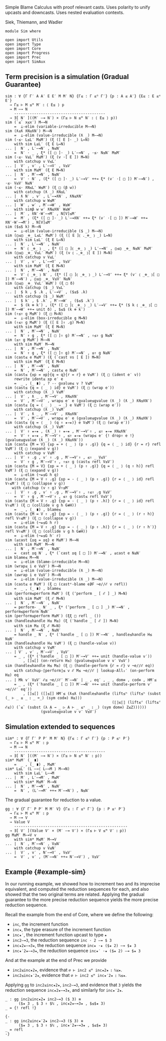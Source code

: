 Simple Blame Calculus with proof relevant casts.
Uses polarity to unify upcasts and downcasts.
Uses nested evaluation contexts.

Siek, Thiemann, and Wadler

```
module Sim where

open import Utils
open import Type
open import Core
open import Progress
open import Prec
open import SimAux
```

## Term precision is a simulation (Gradual Guarantee)
```
sim : ∀ {Γ Γ′ A A′ E E′ M M′ N} {Γ≤ : Γ ≤ᴳ Γ′} {p : A ≤ A′} {E≤ : E ≤ᵉ E′}
  → Γ≤ ⊢ M ≤ᴹ M′ ⦂ ⟨ E≤ ⟩ p
  → M —→ N
    -----------------------------------------
  → ∃[ N′ ]((M′ —↠ N′) × (Γ≤ ⊢ N ≤ᴹ N′ ⦂ ⟨ E≤ ⟩ p))
sim (`≤` x≤x′) M—→N
    =  ⊥-elim (variable-irreducible M—→N)
sim (ƛ≤ƛ ƛN≤ƛN′) M—→N
    =  ⊥-elim (value-irreducible (ƛ _) M—→N)
sim (·≤· L≤L′ M≤M′) (ξ ([ E ]· _) L↦N)
    with sim L≤L′ (ξ E L↦N)
... |  N′ , L′—↠N′ , N≤N′
    =  N′ · _ , ξ* ([ □ ]· _) L′—↠N′ , ·≤· N≤N′ M≤M′
sim (·≤· V≤L′ M≤M′) (ξ (v ·[ E ]) M↦N)
    with catchup v V≤L′
... |  V′ , v′ , L′—↠V′ , V≤V′
    with sim M≤M′ (ξ E M↦N)
... |  N′ , M′—↠N′ , N≤N′
    =  V′ · N′ , (ξ* ([ □ ]· _) L′—↠V′ ++↠ ξ* (v′ ·[ □ ]) M′—↠N′) , ·≤· V≤V′ N≤N′
sim (·≤· ƛN≤L′ W≤M′) (ξ □ (β w))
    with catchup (ƛ _) ƛN≤L′
... |  ƛ N′ , v′ , L′—↠ƛN′ , ƛN≤ƛN′
    with catchup w W≤M′
... |  W′ , w′ , M′—↠W′ , W≤W′
    with simβ w w′ ƛN≤ƛN′ W≤W′
... |  M′ , ƛN′·W′—↠M′ , N[V]≤M′
    =  M′ , (ξ* ([ □ ]· _) L′—↠ƛN′ ++↠ ξ* (v′ ·[ □ ]) M′—↠W′ ++↠ ƛN′·W′—↠M′) , N[V]≤M′
sim ($≤$ k) M—→N
    =  ⊥-elim (value-irreducible ($ _) M—→N)
sim (⦅⦆≤⦅⦆ _⊕_ L≤L′ M≤M′) (ξ ([ E ]⦅ ._⊕_ ⦆ _) L↦N)
    with sim L≤L′ (ξ E L↦N)
... |  N′ , L′—↠N′ , N≤N′
    =  N′ ⦅ _⊕_ ⦆ _ , ξ* ([ □ ]⦅ _⊕_ ⦆ _) L′—↠N′ , ⦅⦆≤⦅⦆ _⊕_ N≤N′ M≤M′
sim (⦅⦆≤⦅⦆ _⊕_ V≤L′ M≤M′) (ξ (v ⦅ ._⊕_ ⦆[ E ]) M↦N)
    with catchup v V≤L′
... |  V′ , v′ , L′—↠V′ , V≤V′
    with sim M≤M′ (ξ E M↦N)
... |  N′ , M′—↠N′ , N≤N′
    =  V′ ⦅ _⊕_ ⦆ N′ , (ξ* ([ □ ]⦅ _⊕_ ⦆ _) L′—↠V′ ++↠ ξ* (v′ ⦅ _⊕_ ⦆[ □ ]) M′—↠N′) , ⦅⦆≤⦅⦆ _⊕_ V≤V′ N≤N′
sim (⦅⦆≤⦅⦆ _⊕_ V≤L′ W≤M′) (ξ □ δ)
    with catchup ($ _) V≤L′
... |  $ k , $ .k , L′—↠V′ , ($≤$ .k)
    with catchup ($ _) W≤M′
... |  $ k′ , $ .k′ , M′—↠W′ , ($≤$ .k′)
    =  $ (k ⊕ k′) , (ξ* ([ □ ]⦅ _⊕_ ⦆ _) L′—↠V′ ++↠ ξ* ($ k ⦅ _⊕_ ⦆[ □ ]) M′—↠W′ ++↠ unit δ) , $≤$ (k ⊕ k′)
sim (⇑≤⇑ g M≤M′) (ξ □ M↦N)
    =  ⊥-elim (box-irreducible g M↦N)
sim (⇑≤⇑ g M≤M′) (ξ ([ E ]⇑ .g) M↦N)
    with sim M≤M′ (ξ E M↦N)
... |  N′ , M′—↠N′ , N≤N′
    =  N′ ⇑ g , ξ* ([ □ ]⇑ g) M′—↠N′ , ⇑≤⇑ g N≤N′
sim (≤⇑ g M≤M′) M—→N
    with sim M≤M′ M—→N
... |  N′ , M′—↠N′ , N≤N′
    =  N′ ⇑ g , ξ* ([ □ ]⇑ g) M′—↠N′ , ≤⇑ g N≤N′
sim (cast≤ e M≤M′) (ξ (`cast ∓s [ E ]) M↦N)
    with sim M≤M′ (ξ E M↦N)
... |  N′ , M′—↠N′ , N≤N′
    =  N′ , M′—↠N′ , cast≤ e N≤N′
sim (cast≤ {±p = ±p}{q = q}{r = r} e V≤M′) (ξ □ (ident e′ v))
    rewrite ident≤ ±p e′ e
    =  _ , (_ ∎) , ? -- gvalue≤ v ? V≤M′
sim (cast≤ {q = ⟨ _ ⟩ id} e V≤M′) (ξ □ (wrap e′))
    with catchup (ƛ _) V≤M′
... |  V′ , ƛ _ , M′—↠V′ , ƛN≤ƛN′
    =  V′ , M′—↠V′ , wrap≤ e′ e (gvalue≤gvalue (ƛ _) (ƛ _) ƛN≤ƛN′)
sim (cast≤ {q = ⟨ _ ⟩ _ ⇒ _} e V≤M′) (ξ □ (wrap e′))
    with catchup (ƛ _) V≤M′
... |  V′ , ƛ _ , M′—↠V′ , ƛN≤ƛN′
    =  V′ , M′—↠V′ , wrap≤ e′ e (gvalue≤gvalue (ƛ _) (ƛ _) ƛN≤ƛN′)
sim (cast≤ {q = ⟨ _ ⟩ (q ⇑ ★⇒★)} e V≤M′) (ξ □ (wrap e′))
    with catchup (ƛ _) V≤M′
... |  V′ ⇑ ★⇒★ , (ƛ _) ⇑ ★⇒★ , M′—↠V′⇑ , ≤⇑ ★⇒★ ƛN≤ƛN′
    =  V′ ⇑ ★⇒★ , M′—↠V′⇑ , ≤⇑ ★⇒★ (wrap≤ e′ {! drop⇑ e !} (gvalue≤gvalue (ƛ _) (ƛ _) ƛN≤ƛN′))
sim (cast≤ {M = V} {±p = + ⟨ _ ⟩ (p ⇑ .g)} {q = ⟨ _ ⟩ id} {r = r} refl V≤M′) (ξ □ (expand v g))
    with catchup v V≤M′
... |  V′ ⇑ .g , v′ ⇑ .g , M′—↠V′⇑ , ≤⇑ _ V≤V′
    =  V′ ⇑ g , M′—↠V′⇑ , ⇑≤⇑ g (cast≤ refl V≤V′)
sim (cast≤ {M = V} {±p = + ⟨ _ ⟩ (p ⇑ .g)} {q = ⟨ _ ⟩ (q ⇑ h)} refl V≤M′) (ξ □ (expand v g))
    =  ⊥-elim (¬★≤G h q)
sim (cast≤ {M = V ⇑ .g} {±p = - ⟨ _ ⟩ (p ⇑ .g)} {r = ⟨ _ ⟩ id} refl V⇑≤M′) (ξ □ (collapse v g))
   with catchup (v ⇑ g) V⇑≤M′
... |  V′ ⇑ .g , v′ ⇑ .g , M′—↠V′⇑ , ⇑≤⇑ .g V≤V′
    =  V′ ⇑ g , M′—↠V′⇑ , ≤⇑ g (cast≤ refl V≤V′)
sim (cast≤ {M = V ⇑ .g} {±p = - ⟨ _ ⟩ (p ⇑ .h)} {r = ⟨ _ ⟩ id} refl V⇑≤M′) (ξ □ (collide v g h G≢H))
    =  _ , (_ ∎) , blame≤
sim (cast≤ {M = V ⇑ .g} {±p = - ⟨ _ ⟩ (p ⇑ .g)} {r = ⟨ _ ⟩ (r ⇑ h)} refl V⇑≤M′) (ξ □ (collapse v g))
    =  ⊥-elim (¬★≤G h r)
sim (cast≤ {M = V ⇑ .g} {±p = - ⟨ _ ⟩ (p ⇑ .h)} {r = ⟨ _ ⟩ (r ⇑ h′)} refl V⇑≤M′) (ξ □ (collide v g h G≢H))
    =  ⊥-elim (¬★≤G h′ r)
sim (≤cast {±q = ±q} e M≤M′) M—→N
    with sim M≤M′ M—→N
... |  N′ , M′—↠N′ , N≤N′
    =  cast ±q N′ , ξ* (`cast ±q [ □ ]) M′—↠N′ , ≤cast e N≤N′
sim blame≤ M—→N
    =  ⊥-elim (blame-irreducible M—→N)
sim (wrap≤ i e V≤V′) M—→N
    =  ⊥-elim (value-irreducible (ƛ _) M—→N)
sim (≤wrap i e V≤V′) M—→N
    =  ⊥-elim (value-irreducible (ƛ _) M—→N)
sim (cast≤ e M≤M′) (ξ □ (castᵉ-blame e∌F ¬e//ℰ v refl))
    =  _ , (_ ∎) , blame≤
sim (perform≤perform M≤M′) (ξ (″perform _ [ ℰ ] _) M↦N)
    with sim M≤M′ (ξ ℰ M↦N)
... |  N′ , M′—↠N′ , N≤N′
    = perform- _ N′ _ , ξ* (″perform _ [ □ ] _) M′—↠N′ , perform≤perform N≤N′
sim (perform≤perform M≤M′) (ξξ □ refl _ ())
sim (handle≤handle H≤ M≤) (ξ (′handle _ [ ℰ ]) M↦N)
    with sim M≤ (ξ ℰ M↦N)
... |  N′ , M′—↠N′ , N≤N′
    = handle _ N′ , ξ* (′handle _ [ □ ]) M′—↠N′ , handle≤handle H≤ N≤N′
sim (handle≤handle H≤ V≤M′) (ξ □ (handle-value v))
    with catchup v V≤M′
... | V′ , v′ , M′—↠V′ , V≤V′
    = _ , (ξ* (′handle _ [ □ ]) M′—↠V′ ++↠ unit (handle-value v′))
        , []≤[] (on-return H≤) (gvalue≤gvalue v v′ V≤V′)
sim (handle≤handle H≤ M≤) (ξ □ (handle-perform {ℰ = ℰ} v ¬e//ℰ eq))
    with catchup-⟦perform⟧≤ v ℰ M≤ ¬e//ℰ | lookup-All₂′ (on-perform H≤) eq
... | Mk v′ V≤V′ ℰ≤ ¬e//ℰ′ M′—↠N′ | _ , eq′ , _ , dom≡ , cod≡ , HM′≤
    = _ , (ξ* (′handle _ [ □ ]) M′—↠N′ ++↠ unit (handle-perform v′ ¬e//ℰ′ eq′))
        , []≤[] ([]≤[] HM′≤ (ƛ≤ƛ (handle≤handle (lift≤ʰ (lift≤ʰ (subst (_ ⊢ _ ≤ _ ⦂ _ ➡_) (sym cod≡) H≤)))
                                                (⟦⟧≤⟦⟧ (lift≤ᶠ (lift≤ᶠ ℰ≤)) (`≤` (subst (λ A → _ ▷ A ⊢ _ ≤ˣ _ ⦂ _) (sym dom≡) Z≤Z))))))
                (gvalue≤gvalue v v′ V≤V′)
```

## Simulation extended to sequences

```
sim* : ∀ {Γ Γ′ P P′ M M′ N} {Γ≤ : Γ ≤ᴳ Γ′} {p : P ≤ᶜ P′}
  → Γ≤ ⊢ M ≤ᴹ M′ ⦂ p
  → M —↠ N
    -----------------------------------------
  → ∃[ N′ ]((M′ —↠ N′) × (Γ≤ ⊢ N ≤ᴹ N′ ⦂ p))
sim* M≤M′ (_ ∎)
    =  _ , (_ ∎) , M≤M′
sim* L≤L′ (L —→⟨ L—→M ⟩ M—↠N)
    with sim L≤L′ L—→M
... |  M′ , L′—↠M′ , M≤M′
    with sim* M≤M′ M—↠N
... |  N′ , M′—↠N′ , N≤N′
    =  N′ , (L′—↠M′ ++↠ M′—↠N′) , N≤N′
```

The gradual guarantee for reduction to a value.
```
gg : ∀ {Γ Γ′ P P′ M M′ V} {Γ≤ : Γ ≤ᴳ Γ′} {p : P ≤ᶜ P′}
  → Γ≤ ⊢ M ≤ᴹ M′ ⦂ p
  → M —↠ V
  → Value V
    ---------------------------------------------------
  → ∃[ V′ ](Value V′ × (M′ —↠ V′) × (Γ≤ ⊢ V ≤ᴹ V′ ⦂ p))
gg M≤M′ M—↠V v
    with sim* M≤M′ M—↠V
... |  N′ , M′—↠N′ , V≤N′
    with catchup v V≤N′
... |  V′ , v′ , N′—↠V′ , V≤V′
    =  V′ , v′ , (M′—↠N′ ++↠ N′—↠V′) , V≤V′
```


## Example {#example-sim}

In our running example, we showed how to increment two and its
imprecise equivalent, and computed the reduction sequences for each,
and also showed that the two original terms are related.  Applying
the gradual guarantee to the more precise reduction sequence yields
the more precise reduction sequence.

Recall the example from the end of Core, where we define
the following:

  * `inc`, the increment function
  * `inc★`, the type erasure of the increment function
  * `inc★′`, the increment function upcast to type `★`
  * `inc2—↠3`, the reduction sequence `inc · 2 —↠ $ 3`
  * `inc★2★—↠3★`, the reduction sequence `inc★ ·★ ($★ 2) —↠ $★ 3`
  * `inc★′2★—↠3★`, the reduction sequence `inc★′ ·★ ($★ 2) —↠ $★ 3`

And at the example at the end of Prec we provide

  * `inc2≤inc★2★`, evidence that `∅ ⊢ inc2 ≤ᴹ inc★2★ ⦂ ℕ≤★`.
  * `inc2≤inc★′2★`, evidence that `∅ ⊢ inc2 ≤ᴹ inc★′2★ ⦂ ℕ≤★`.

Applying `gg` to `inc2≤inc★2★`, `inc2—↠3`, and evidence that `3`
yields the reduction sequence `inc★2★—↠3★`, and similarly for
`inc★′2★`.
```
_ : gg inc2≤inc★2★ inc2—↠3 ($ 3) ≡
      ($★ 3 , $ 3 ⇑ $ℕ , inc★2★—↠3★ , $≤$★ 3)
_ = {! refl !}

{-
_ : gg inc2≤inc★′2★ inc2—↠3 ($ 3) ≡
      ($★ 3 , $ 3 ⇑ $ℕ , inc★′2★—↠3★ , $≤$★ 3)
_ = refl
-}
```
